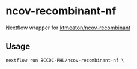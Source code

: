 # ncov-recombinant-nf

Nextflow wrapper for [ktmeaton/ncov-recombinant](https://github.com/ktmeaton/ncov-recombinant)

## Usage

```
nextflow run BCCDC-PHL/ncov-recombinant-nf \
```
